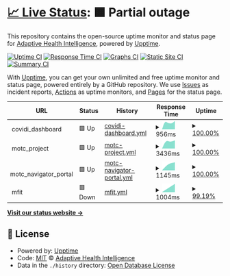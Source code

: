 # [📈 Live Status](https://adaptivehealthintelligence.github.io/site-monitoring): <!--live status--> **🟧 Partial outage**

This repository contains the open-source uptime monitor and status page for [Adaptive Health Intelligence](https://adaptivehealthintelligence.org.au/), powered by [Upptime](https://github.com/upptime/upptime).

[![Uptime CI](https://github.com/adaptivehealthintelligence/site-monitoring/workflows/Uptime%20CI/badge.svg)](https://github.com/adaptivehealthintelligence/site-monitoring/actions?query=workflow%3A%22Uptime+CI%22)
[![Response Time CI](https://github.com/adaptivehealthintelligence/site-monitoring/workflows/Response%20Time%20CI/badge.svg)](https://github.com/adaptivehealthintelligence/site-monitoring/actions?query=workflow%3A%22Response+Time+CI%22)
[![Graphs CI](https://github.com/adaptivehealthintelligence/site-monitoring/workflows/Graphs%20CI/badge.svg)](https://github.com/adaptivehealthintelligence/site-monitoring/actions?query=workflow%3A%22Graphs+CI%22)
[![Static Site CI](https://github.com/adaptivehealthintelligence/site-monitoring/workflows/Static%20Site%20CI/badge.svg)](https://github.com/adaptivehealthintelligence/site-monitoring/actions?query=workflow%3A%22Static+Site+CI%22)
[![Summary CI](https://github.com/adaptivehealthintelligence/site-monitoring/workflows/Summary%20CI/badge.svg)](https://github.com/adaptivehealthintelligence/site-monitoring/actions?query=workflow%3A%22Summary+CI%22)

With [Upptime](https://upptime.js.org), you can get your own unlimited and free uptime monitor and status page, powered entirely by a GitHub repository. We use [Issues](https://github.com/adaptivehealthintelligence/site-monitoring/issues) as incident reports, [Actions](https://github.com/adaptivehealthintelligence/site-monitoring/actions) as uptime monitors, and [Pages](https://adaptivehealthintelligence.github.io/site-monitoring) for the status page.

<!--start: status pages-->
<!-- This summary is generated by Upptime (https://github.com/upptime/upptime) -->
<!-- Do not edit this manually, your changes will be overwritten -->
<!-- prettier-ignore -->
| URL | Status | History | Response Time | Uptime |
| --- | ------ | ------- | ------------- | ------ |
| <img alt="" src="https://icons.duckduckgo.com/ip3/null.ico" height="13"> covidi_dashboard | 🟩 Up | [covidi-dashboard.yml](https://github.com/adaptivehealthintelligence/site-monitoring/commits/HEAD/history/covidi-dashboard.yml) | <details><summary><img alt="Response time graph" src="./graphs/covidi-dashboard/response-time-week.png" height="20"> 956ms</summary><br><a href="https://adaptivehealthintelligence.github.io/site-monitoring/history/covidi-dashboard"><img alt="Response time 956" src="https://img.shields.io/endpoint?url=https%3A%2F%2Fraw.githubusercontent.com%2Fadaptivehealthintelligence%2Fsite-monitoring%2FHEAD%2Fapi%2Fcovidi-dashboard%2Fresponse-time.json"></a><br><a href="https://adaptivehealthintelligence.github.io/site-monitoring/history/covidi-dashboard"><img alt="24-hour response time 956" src="https://img.shields.io/endpoint?url=https%3A%2F%2Fraw.githubusercontent.com%2Fadaptivehealthintelligence%2Fsite-monitoring%2FHEAD%2Fapi%2Fcovidi-dashboard%2Fresponse-time-day.json"></a><br><a href="https://adaptivehealthintelligence.github.io/site-monitoring/history/covidi-dashboard"><img alt="7-day response time 956" src="https://img.shields.io/endpoint?url=https%3A%2F%2Fraw.githubusercontent.com%2Fadaptivehealthintelligence%2Fsite-monitoring%2FHEAD%2Fapi%2Fcovidi-dashboard%2Fresponse-time-week.json"></a><br><a href="https://adaptivehealthintelligence.github.io/site-monitoring/history/covidi-dashboard"><img alt="30-day response time 956" src="https://img.shields.io/endpoint?url=https%3A%2F%2Fraw.githubusercontent.com%2Fadaptivehealthintelligence%2Fsite-monitoring%2FHEAD%2Fapi%2Fcovidi-dashboard%2Fresponse-time-month.json"></a><br><a href="https://adaptivehealthintelligence.github.io/site-monitoring/history/covidi-dashboard"><img alt="1-year response time 956" src="https://img.shields.io/endpoint?url=https%3A%2F%2Fraw.githubusercontent.com%2Fadaptivehealthintelligence%2Fsite-monitoring%2FHEAD%2Fapi%2Fcovidi-dashboard%2Fresponse-time-year.json"></a></details> | <details><summary><a href="https://adaptivehealthintelligence.github.io/site-monitoring/history/covidi-dashboard">100.00%</a></summary><a href="https://adaptivehealthintelligence.github.io/site-monitoring/history/covidi-dashboard"><img alt="All-time uptime 100.00%" src="https://img.shields.io/endpoint?url=https%3A%2F%2Fraw.githubusercontent.com%2Fadaptivehealthintelligence%2Fsite-monitoring%2FHEAD%2Fapi%2Fcovidi-dashboard%2Fuptime.json"></a><br><a href="https://adaptivehealthintelligence.github.io/site-monitoring/history/covidi-dashboard"><img alt="24-hour uptime 100.00%" src="https://img.shields.io/endpoint?url=https%3A%2F%2Fraw.githubusercontent.com%2Fadaptivehealthintelligence%2Fsite-monitoring%2FHEAD%2Fapi%2Fcovidi-dashboard%2Fuptime-day.json"></a><br><a href="https://adaptivehealthintelligence.github.io/site-monitoring/history/covidi-dashboard"><img alt="7-day uptime 100.00%" src="https://img.shields.io/endpoint?url=https%3A%2F%2Fraw.githubusercontent.com%2Fadaptivehealthintelligence%2Fsite-monitoring%2FHEAD%2Fapi%2Fcovidi-dashboard%2Fuptime-week.json"></a><br><a href="https://adaptivehealthintelligence.github.io/site-monitoring/history/covidi-dashboard"><img alt="30-day uptime 100.00%" src="https://img.shields.io/endpoint?url=https%3A%2F%2Fraw.githubusercontent.com%2Fadaptivehealthintelligence%2Fsite-monitoring%2FHEAD%2Fapi%2Fcovidi-dashboard%2Fuptime-month.json"></a><br><a href="https://adaptivehealthintelligence.github.io/site-monitoring/history/covidi-dashboard"><img alt="1-year uptime 100.00%" src="https://img.shields.io/endpoint?url=https%3A%2F%2Fraw.githubusercontent.com%2Fadaptivehealthintelligence%2Fsite-monitoring%2FHEAD%2Fapi%2Fcovidi-dashboard%2Fuptime-year.json"></a></details>
| <img alt="" src="https://icons.duckduckgo.com/ip3/null.ico" height="13"> motc_project | 🟩 Up | [motc-project.yml](https://github.com/adaptivehealthintelligence/site-monitoring/commits/HEAD/history/motc-project.yml) | <details><summary><img alt="Response time graph" src="./graphs/motc-project/response-time-week.png" height="20"> 3436ms</summary><br><a href="https://adaptivehealthintelligence.github.io/site-monitoring/history/motc-project"><img alt="Response time 3436" src="https://img.shields.io/endpoint?url=https%3A%2F%2Fraw.githubusercontent.com%2Fadaptivehealthintelligence%2Fsite-monitoring%2FHEAD%2Fapi%2Fmotc-project%2Fresponse-time.json"></a><br><a href="https://adaptivehealthintelligence.github.io/site-monitoring/history/motc-project"><img alt="24-hour response time 3436" src="https://img.shields.io/endpoint?url=https%3A%2F%2Fraw.githubusercontent.com%2Fadaptivehealthintelligence%2Fsite-monitoring%2FHEAD%2Fapi%2Fmotc-project%2Fresponse-time-day.json"></a><br><a href="https://adaptivehealthintelligence.github.io/site-monitoring/history/motc-project"><img alt="7-day response time 3436" src="https://img.shields.io/endpoint?url=https%3A%2F%2Fraw.githubusercontent.com%2Fadaptivehealthintelligence%2Fsite-monitoring%2FHEAD%2Fapi%2Fmotc-project%2Fresponse-time-week.json"></a><br><a href="https://adaptivehealthintelligence.github.io/site-monitoring/history/motc-project"><img alt="30-day response time 3436" src="https://img.shields.io/endpoint?url=https%3A%2F%2Fraw.githubusercontent.com%2Fadaptivehealthintelligence%2Fsite-monitoring%2FHEAD%2Fapi%2Fmotc-project%2Fresponse-time-month.json"></a><br><a href="https://adaptivehealthintelligence.github.io/site-monitoring/history/motc-project"><img alt="1-year response time 3436" src="https://img.shields.io/endpoint?url=https%3A%2F%2Fraw.githubusercontent.com%2Fadaptivehealthintelligence%2Fsite-monitoring%2FHEAD%2Fapi%2Fmotc-project%2Fresponse-time-year.json"></a></details> | <details><summary><a href="https://adaptivehealthintelligence.github.io/site-monitoring/history/motc-project">100.00%</a></summary><a href="https://adaptivehealthintelligence.github.io/site-monitoring/history/motc-project"><img alt="All-time uptime 100.00%" src="https://img.shields.io/endpoint?url=https%3A%2F%2Fraw.githubusercontent.com%2Fadaptivehealthintelligence%2Fsite-monitoring%2FHEAD%2Fapi%2Fmotc-project%2Fuptime.json"></a><br><a href="https://adaptivehealthintelligence.github.io/site-monitoring/history/motc-project"><img alt="24-hour uptime 100.00%" src="https://img.shields.io/endpoint?url=https%3A%2F%2Fraw.githubusercontent.com%2Fadaptivehealthintelligence%2Fsite-monitoring%2FHEAD%2Fapi%2Fmotc-project%2Fuptime-day.json"></a><br><a href="https://adaptivehealthintelligence.github.io/site-monitoring/history/motc-project"><img alt="7-day uptime 100.00%" src="https://img.shields.io/endpoint?url=https%3A%2F%2Fraw.githubusercontent.com%2Fadaptivehealthintelligence%2Fsite-monitoring%2FHEAD%2Fapi%2Fmotc-project%2Fuptime-week.json"></a><br><a href="https://adaptivehealthintelligence.github.io/site-monitoring/history/motc-project"><img alt="30-day uptime 100.00%" src="https://img.shields.io/endpoint?url=https%3A%2F%2Fraw.githubusercontent.com%2Fadaptivehealthintelligence%2Fsite-monitoring%2FHEAD%2Fapi%2Fmotc-project%2Fuptime-month.json"></a><br><a href="https://adaptivehealthintelligence.github.io/site-monitoring/history/motc-project"><img alt="1-year uptime 100.00%" src="https://img.shields.io/endpoint?url=https%3A%2F%2Fraw.githubusercontent.com%2Fadaptivehealthintelligence%2Fsite-monitoring%2FHEAD%2Fapi%2Fmotc-project%2Fuptime-year.json"></a></details>
| <img alt="" src="https://icons.duckduckgo.com/ip3/null.ico" height="13"> motc_navigator_portal | 🟩 Up | [motc-navigator-portal.yml](https://github.com/adaptivehealthintelligence/site-monitoring/commits/HEAD/history/motc-navigator-portal.yml) | <details><summary><img alt="Response time graph" src="./graphs/motc-navigator-portal/response-time-week.png" height="20"> 1145ms</summary><br><a href="https://adaptivehealthintelligence.github.io/site-monitoring/history/motc-navigator-portal"><img alt="Response time 1145" src="https://img.shields.io/endpoint?url=https%3A%2F%2Fraw.githubusercontent.com%2Fadaptivehealthintelligence%2Fsite-monitoring%2FHEAD%2Fapi%2Fmotc-navigator-portal%2Fresponse-time.json"></a><br><a href="https://adaptivehealthintelligence.github.io/site-monitoring/history/motc-navigator-portal"><img alt="24-hour response time 1145" src="https://img.shields.io/endpoint?url=https%3A%2F%2Fraw.githubusercontent.com%2Fadaptivehealthintelligence%2Fsite-monitoring%2FHEAD%2Fapi%2Fmotc-navigator-portal%2Fresponse-time-day.json"></a><br><a href="https://adaptivehealthintelligence.github.io/site-monitoring/history/motc-navigator-portal"><img alt="7-day response time 1145" src="https://img.shields.io/endpoint?url=https%3A%2F%2Fraw.githubusercontent.com%2Fadaptivehealthintelligence%2Fsite-monitoring%2FHEAD%2Fapi%2Fmotc-navigator-portal%2Fresponse-time-week.json"></a><br><a href="https://adaptivehealthintelligence.github.io/site-monitoring/history/motc-navigator-portal"><img alt="30-day response time 1145" src="https://img.shields.io/endpoint?url=https%3A%2F%2Fraw.githubusercontent.com%2Fadaptivehealthintelligence%2Fsite-monitoring%2FHEAD%2Fapi%2Fmotc-navigator-portal%2Fresponse-time-month.json"></a><br><a href="https://adaptivehealthintelligence.github.io/site-monitoring/history/motc-navigator-portal"><img alt="1-year response time 1145" src="https://img.shields.io/endpoint?url=https%3A%2F%2Fraw.githubusercontent.com%2Fadaptivehealthintelligence%2Fsite-monitoring%2FHEAD%2Fapi%2Fmotc-navigator-portal%2Fresponse-time-year.json"></a></details> | <details><summary><a href="https://adaptivehealthintelligence.github.io/site-monitoring/history/motc-navigator-portal">100.00%</a></summary><a href="https://adaptivehealthintelligence.github.io/site-monitoring/history/motc-navigator-portal"><img alt="All-time uptime 100.00%" src="https://img.shields.io/endpoint?url=https%3A%2F%2Fraw.githubusercontent.com%2Fadaptivehealthintelligence%2Fsite-monitoring%2FHEAD%2Fapi%2Fmotc-navigator-portal%2Fuptime.json"></a><br><a href="https://adaptivehealthintelligence.github.io/site-monitoring/history/motc-navigator-portal"><img alt="24-hour uptime 100.00%" src="https://img.shields.io/endpoint?url=https%3A%2F%2Fraw.githubusercontent.com%2Fadaptivehealthintelligence%2Fsite-monitoring%2FHEAD%2Fapi%2Fmotc-navigator-portal%2Fuptime-day.json"></a><br><a href="https://adaptivehealthintelligence.github.io/site-monitoring/history/motc-navigator-portal"><img alt="7-day uptime 100.00%" src="https://img.shields.io/endpoint?url=https%3A%2F%2Fraw.githubusercontent.com%2Fadaptivehealthintelligence%2Fsite-monitoring%2FHEAD%2Fapi%2Fmotc-navigator-portal%2Fuptime-week.json"></a><br><a href="https://adaptivehealthintelligence.github.io/site-monitoring/history/motc-navigator-portal"><img alt="30-day uptime 100.00%" src="https://img.shields.io/endpoint?url=https%3A%2F%2Fraw.githubusercontent.com%2Fadaptivehealthintelligence%2Fsite-monitoring%2FHEAD%2Fapi%2Fmotc-navigator-portal%2Fuptime-month.json"></a><br><a href="https://adaptivehealthintelligence.github.io/site-monitoring/history/motc-navigator-portal"><img alt="1-year uptime 100.00%" src="https://img.shields.io/endpoint?url=https%3A%2F%2Fraw.githubusercontent.com%2Fadaptivehealthintelligence%2Fsite-monitoring%2FHEAD%2Fapi%2Fmotc-navigator-portal%2Fuptime-year.json"></a></details>
| <img alt="" src="https://icons.duckduckgo.com/ip3/null.ico" height="13"> mfit | 🟥 Down | [mfit.yml](https://github.com/adaptivehealthintelligence/site-monitoring/commits/HEAD/history/mfit.yml) | <details><summary><img alt="Response time graph" src="./graphs/mfit/response-time-week.png" height="20"> 1004ms</summary><br><a href="https://adaptivehealthintelligence.github.io/site-monitoring/history/mfit"><img alt="Response time 1004" src="https://img.shields.io/endpoint?url=https%3A%2F%2Fraw.githubusercontent.com%2Fadaptivehealthintelligence%2Fsite-monitoring%2FHEAD%2Fapi%2Fmfit%2Fresponse-time.json"></a><br><a href="https://adaptivehealthintelligence.github.io/site-monitoring/history/mfit"><img alt="24-hour response time 1004" src="https://img.shields.io/endpoint?url=https%3A%2F%2Fraw.githubusercontent.com%2Fadaptivehealthintelligence%2Fsite-monitoring%2FHEAD%2Fapi%2Fmfit%2Fresponse-time-day.json"></a><br><a href="https://adaptivehealthintelligence.github.io/site-monitoring/history/mfit"><img alt="7-day response time 1004" src="https://img.shields.io/endpoint?url=https%3A%2F%2Fraw.githubusercontent.com%2Fadaptivehealthintelligence%2Fsite-monitoring%2FHEAD%2Fapi%2Fmfit%2Fresponse-time-week.json"></a><br><a href="https://adaptivehealthintelligence.github.io/site-monitoring/history/mfit"><img alt="30-day response time 1004" src="https://img.shields.io/endpoint?url=https%3A%2F%2Fraw.githubusercontent.com%2Fadaptivehealthintelligence%2Fsite-monitoring%2FHEAD%2Fapi%2Fmfit%2Fresponse-time-month.json"></a><br><a href="https://adaptivehealthintelligence.github.io/site-monitoring/history/mfit"><img alt="1-year response time 1004" src="https://img.shields.io/endpoint?url=https%3A%2F%2Fraw.githubusercontent.com%2Fadaptivehealthintelligence%2Fsite-monitoring%2FHEAD%2Fapi%2Fmfit%2Fresponse-time-year.json"></a></details> | <details><summary><a href="https://adaptivehealthintelligence.github.io/site-monitoring/history/mfit">99.19%</a></summary><a href="https://adaptivehealthintelligence.github.io/site-monitoring/history/mfit"><img alt="All-time uptime 99.19%" src="https://img.shields.io/endpoint?url=https%3A%2F%2Fraw.githubusercontent.com%2Fadaptivehealthintelligence%2Fsite-monitoring%2FHEAD%2Fapi%2Fmfit%2Fuptime.json"></a><br><a href="https://adaptivehealthintelligence.github.io/site-monitoring/history/mfit"><img alt="24-hour uptime 99.19%" src="https://img.shields.io/endpoint?url=https%3A%2F%2Fraw.githubusercontent.com%2Fadaptivehealthintelligence%2Fsite-monitoring%2FHEAD%2Fapi%2Fmfit%2Fuptime-day.json"></a><br><a href="https://adaptivehealthintelligence.github.io/site-monitoring/history/mfit"><img alt="7-day uptime 99.19%" src="https://img.shields.io/endpoint?url=https%3A%2F%2Fraw.githubusercontent.com%2Fadaptivehealthintelligence%2Fsite-monitoring%2FHEAD%2Fapi%2Fmfit%2Fuptime-week.json"></a><br><a href="https://adaptivehealthintelligence.github.io/site-monitoring/history/mfit"><img alt="30-day uptime 99.19%" src="https://img.shields.io/endpoint?url=https%3A%2F%2Fraw.githubusercontent.com%2Fadaptivehealthintelligence%2Fsite-monitoring%2FHEAD%2Fapi%2Fmfit%2Fuptime-month.json"></a><br><a href="https://adaptivehealthintelligence.github.io/site-monitoring/history/mfit"><img alt="1-year uptime 99.19%" src="https://img.shields.io/endpoint?url=https%3A%2F%2Fraw.githubusercontent.com%2Fadaptivehealthintelligence%2Fsite-monitoring%2FHEAD%2Fapi%2Fmfit%2Fuptime-year.json"></a></details>

<!--end: status pages-->

[**Visit our status website →**](https://adaptivehealthintelligence.github.io/site-monitoring)

## 📄 License

- Powered by: [Upptime](https://github.com/upptime/upptime)
- Code: [MIT](./LICENSE) © [Adaptive Health Intelligence](https://adaptivehealthintelligence.org.au/)
- Data in the `./history` directory: [Open Database License](https://opendatacommons.org/licenses/odbl/1-0/)
